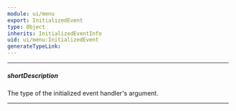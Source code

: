 ```yaml
---
module: ui/menu
export: InitializedEvent
type: Object
inherits: InitializedEventInfo
uid: ui/menu:InitializedEvent
generateTypeLink: 
---
```

---
##### shortDescription
The type of the initialized event handler's argument.

---
<!-- Description goes here -->